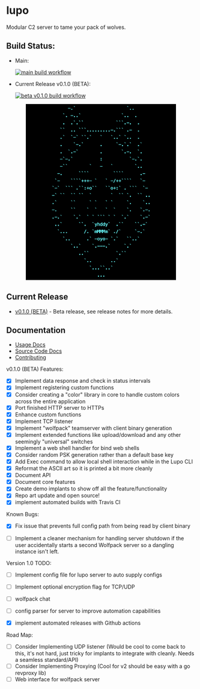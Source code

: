 # lupo
Modular C2 server to tame your pack of wolves.

## Build Status:
- Main:

  [![main build workflow](https://github.com/InjectionSoftwareandSecurityLLC/lupo/actions/workflows/build.yml/badge.svg)](https://github.com/InjectionSoftwareandSecurityLLC/lupo/actions/workflows/build.yml)

- Current Release v0.1.0 (BETA):

  [![beta v0.1.0 build workflow](https://github.com/InjectionSoftwareandSecurityLLC/lupo/actions/workflows/build_release.yml/badge.svg?branch=v0.1.0-beta)](https://github.com/InjectionSoftwareandSecurityLLC/lupo/actions/workflows/build_release.yml)

<p align="center">
  <img width=400px src="docs/assets/lupo_logo.png" />
</p>


## Current Release
- [v0.1.0 (BETA)](https://github.com/InjectionSoftwareandSecurityLLC/lupo/releases/tag/v0.1.0-beta) - Beta release, see release notes for more details.

## Documentation
- [Usage Docs](./docs/README.md)
- [Source Code Docs](https://pkg.go.dev/github.com/InjectionSoftwareandSecurityLLC/lupo@v0.1.0)
- [Contributing](contributing.md)


v0.1.0 (BETA) Features:
- [x] Implement data response and check in status intervals
- [x] Implement registering custom functions
- [x] Consider creating a "color" library in core to handle custom colors across the entire application
- [x] Port finished HTTP server to HTTPs
- [x] Enhance custom functions
- [x] Implement TCP listener
- [x] Implement "wolfpack" teamserver with client binary generation
- [x] Implement extended functions like upload/download and any other seemingly "universal" switches
- [x] Implement a web shell handler for bind web shells
- [x] Consider random PSK generation rather than a default base key
- [x] Add Exec command to allow local shell interaction while in the Lupo CLI
- [x] Reformat the ASCII art so it is printed a bit more cleanly
- [x] Document API
- [x] Document core features
- [x] Create demo implants to show off all the feature/functionality
- [x] Repo art update and open source!
- [x] implement automated builds with Travis CI

Known Bugs:
- [x] Fix issue that prevents full config path from being read by client binary
- [ ] Implement a cleaner mechanism for handling server shutdown if the user accidentally starts a second Wolfpack server so a dangling instance isn't left.


Version 1.0 TODO:
- [ ] Implement config file for lupo server to auto supply configs
- [ ] Implement optional encryption flag for TCP/UDP
- [ ] wolfpack chat
- [ ] config parser for server to improve automation capabilities
- [x] implement automated releases with Github actions


Road Map:
- [ ] Consider Implementing UDP listener (Would be cool to come back to this, it's not hard, just tricky for implants to integrate with cleanly. Needs a seamless standard/API)
- [ ] Consider Implementing Proxying (Cool for v2 should be easy with a go revproxy lib)
- [ ] Web interface for wolfpack server
